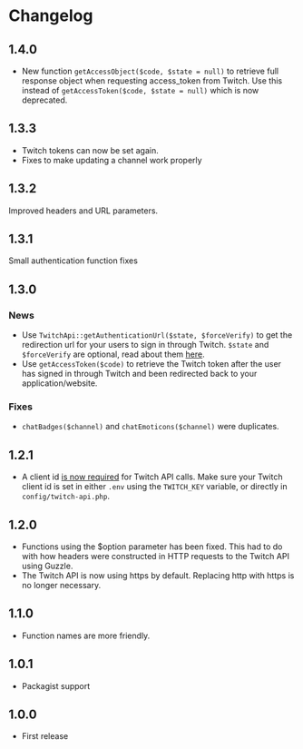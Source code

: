 # Changelog

## 1.4.0

- New function `getAccessObject($code, $state = null)` to retrieve full response object when requesting access_token from Twitch. Use this instead of `getAccessToken($code, $state = null)` which is now deprecated.

## 1.3.3

- Twitch tokens can now be set again.
- Fixes to make updating a channel work properly

## 1.3.2

Improved headers and URL parameters.

## 1.3.1

Small authentication function fixes

## 1.3.0

### News

- Use `TwitchApi::getAuthenticationUrl($state, $forceVerify)` to get the redirection url for your users to sign in through Twitch. `$state` and `$forceVerify` are optional, read about them [here](https://github.com/justintv/Twitch-API/blob/master/authentication.md#authorization-code-flow).
- Use `getAccessToken($code)` to retrieve the Twitch token after the user has signed in through Twitch and been redirected back to your application/website.

### Fixes

- `chatBadges($channel)` and `chatEmoticons($channel)` were duplicates.

## 1.2.1

- A client id [is now required](https://blog.twitch.tv/client-id-required-for-kraken-api-calls-afbb8e95f843) for Twitch API calls. Make sure your Twitch client id is set in either `.env` using the `TWITCH_KEY` variable, or directly in `config/twitch-api.php`.

## 1.2.0

- Functions using the $option parameter has been fixed. This had to do with how headers were constructed in HTTP requests to the Twitch API using Guzzle.
- The Twitch API is now using https by default. Replacing http with https is no longer necessary.

## 1.1.0

- Function names are more friendly.

## 1.0.1

- Packagist support

## 1.0.0

- First release